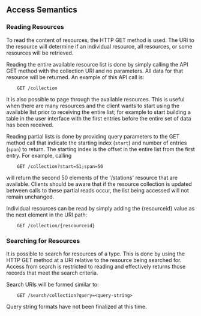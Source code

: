 
## Access Semantics

### Reading Resources

To read the content of resources, the HTTP GET method is used.  The URI
to the resource will determine if an individual resource, all resources,
or some resources will be retrieved.

Reading the entire available resource list is done by simply calling the
API GET method with the collection URI and no parameters.  All data for
that resource will be returned.  An example of this API call is:

        GET /collection

It is also possible to page through the available resources.  This is
useful when there are many resources and the client wants to start
using the available list prior to receiving the entire list; for example
to start building a table in the user interface with the first entries
before the entire set of data has been received.

Reading partial lists is done by providing query parameters to the GET
method call that indicate the starting index (`start`) and number of
entries (`span`) to return.  The starting index is the offset in the
entire list from the first entry.  For example, calling

        GET /collection?start=51;span=50

will return the second 50 elements of the '/stations' resource that
are available.  Clients should be aware that if the resource collection
is updated between calls to these partial reads occur, the list being
accessed will not remain unchanged.

Individual resources can be read by simply adding the {resourceid} value
as the next element in the URI path:

        GET /collection/{rescourceid}

### Searching for Resources

It is possible to search for resources of a type.  This is done by using
the HTTP GET method at a URI relative to the resource being searched for.
Access from search is restricted to reading and effectively returns
those records that meet the search criteria.

Search URIs will be formed similar to:

        GET /search/collection?query=<query-string>

Query string formats have not been finalized at this time.

